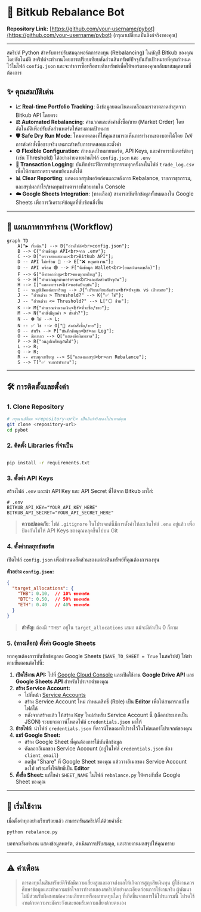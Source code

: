 # 🤖 Bitkub Rebalance Bot

**Repository Link:** [https://github.com/your-username/pybot](https://github.com/your-username/pybot) (กรุณาเปลี่ยนเป็นลิงก์จริงของคุณ)

---

สคริปต์ Python สำหรับการปรับสมดุลพอร์ตการลงทุน (Rebalancing) ในบัญชี Bitkub ของคุณโดยอัตโนมัติ สคริปต์จะทำงานโดยการเปรียบเทียบสัดส่วนสินทรัพย์ปัจจุบันกับเป้าหมายที่คุณกำหนดไว้ในไฟล์ `config.json` และจะทำการซื้อหรือขายสินทรัพย์เพื่อให้พอร์ตของคุณกลับมาสมดุลตามที่ต้องการ

## ✨ คุณสมบัติเด่น

- **📈 Real-time Portfolio Tracking**: ดึงข้อมูลยอดเงินคงเหลือและราคาตลาดล่าสุดจาก Bitkub API โดยตรง
- **⚖️ Automated Rebalancing**: คำนวณและส่งคำสั่งซื้อ/ขาย (Market Order) โดยอัตโนมัติเพื่อปรับสัดส่วนพอร์ตให้ตรงตามเป้าหมาย
- **🛡️ Safe Dry Run Mode**: โหมดทดลองที่ให้คุณสามารถเห็นการทำงานของบอทได้โดย *ไม่มี* การส่งคำสั่งซื้อขายจริง เหมาะสำหรับการทดสอบและตั้งค่า
- **⚙️ Flexible Configuration**: กำหนดเป้าหมายพอร์ต, API Keys, และค่าพารามิเตอร์ต่างๆ (เช่น Threshold) ได้อย่างง่ายดายผ่านไฟล์ `config.json` และ `.env`
- **📝 Transaction Logging**: บันทึกประวัติการทำธุรกรรมทุกครั้งลงในไฟล์ `trade_log.csv` เพื่อให้สามารถตรวจสอบย้อนหลังได้
- **📊 Clear Reporting**: แสดงผลสรุปพอร์ตก่อนและหลังการ Rebalance, รายการธุรกรรม, และสรุปผลกำไร/ขาดทุนผ่านตารางที่สวยงามใน Console
- **☁️ Google Sheets Integration**: (ทางเลือก) สามารถบันทึกข้อมูลทั้งหมดลงใน Google Sheets เพื่อการวิเคราะห์ข้อมูลที่ซับซ้อนยิ่งขึ้น

---

## 🌊 แผนภาพการทำงาน (Workflow)

```mermaid
graph TD
    A["▶️ เริ่มต้น"] --> B{"อ่านไฟล์<br>config.json"};
    B --> C{"อ่านข้อมูล API<br>จาก .env"};
    C --> D["ตรวจสอบสถานะ<br>Bitkub API"];
    D -- API ไม่พร้อม 🔴 --> E["❌ หยุดทำงาน"];
    D -- API พร้อม 🟢 --> F["ดึงข้อมูล Wallet<br>(ยอดเงินคงเหลือ)"];
    F --> G["ดึงราคาล่าสุด<br>ของทุกเหรียญ"];
    G --> H["คำนวณมูลค่าพอร์ตรวม<br>และสัดส่วนปัจจุบัน"];
    H --> I["แสดงตาราง<br>พอร์ตปัจจุบัน"];
    I -- วนลูปเช็คแต่ละเหรียญ --> J{"เปรียบเทียบสัดส่วน<br>ปัจจุบัน vs เป้าหมาย"};
    J -- "ส่วนต่าง > Threshold?" --> K{"✅ ใช่"};
    J -- "ส่วนต่าง <= Threshold?" --> L["⚪ ข้าม"];
    K --> M{"คำนวณจำนวนเงิน<br>ที่จะซื้อ/ขาย"};
    M --> N{"คำสั่งมีมูลค่า > ขั้นต่ำ?"};
    N -- ⛔ ไม่ --> L;
    N -- ✅ ใช่ --> O["💸 ส่งคำสั่งซื้อ/ขาย"];
    O -- สำเร็จ --> P["บันทึกข้อมูล<br>ลง Log"];
    O -- ล้มเหลว --> Q["แสดงข้อผิดพลาด"];
    P --> R{"วนลูปเหรียญถัดไป"};
    L --> R;
    Q --> R;
    R -- ครบทุกเหรียญ --> S["แสดงผลสรุป<br>การ Rebalance"];
    S --> T["✅ จบการทำงาน"];
```

---

## 🛠️ การติดตั้งและตั้งค่า

### 1. Clone Repository

```bash
# กรุณาเปลี่ยน <repository-url> เป็นลิงก์จริงของโปรเจกต์คุณ
git clone <repository-url>
cd pybot
```

### 2. ติดตั้ง Libraries ที่จำเป็น

```bash

pip install -r requirements.txt
```

### 3. ตั้งค่า API Keys

สร้างไฟล์ `.env` และนำ API Key และ API Secret ที่ได้จาก Bitkub มาใส่:

```env
# .env
BITKUB_API_KEY="YOUR_API_KEY_HERE"
BITKUB_API_SECRET="YOUR_API_SECRET_HERE"
```

> **ความปลอดภัย**: ไฟล์ `.gitignore` ในโปรเจกต์นี้มีการตั้งค่าให้ละเว้นไฟล์ `.env` อยู่แล้ว เพื่อป้องกันไม่ให้ API Keys ของคุณหลุดขึ้นไปบน Git

### 4. ตั้งค่ากลยุทธ์พอร์ต

เปิดไฟล์ `config.json` เพื่อกำหนดสัดส่วนของแต่ละสินทรัพย์ที่คุณต้องการลงทุน

**ตัวอย่าง `config.json`:**
```json
{
  "target_allocations": {
    "THB": 0.10,  // 10% ของพอร์ต
    "BTC": 0.50,  // 50% ของพอร์ต
    "ETH": 0.40   // 40% ของพอร์ต
  }
}
```
> **สำคัญ:** ต้องมี `"THB"` อยู่ใน `target_allocations` เสมอ แม้จะมีค่าเป็น 0 ก็ตาม

### 5. (ทางเลือก) ตั้งค่า Google Sheets

หากคุณต้องการบันทึกข้อมูลลง Google Sheets (`SAVE_TO_SHEET = True` ในสคริปต์) ให้ทำตามขั้นตอนต่อไปนี้:

1.  **เปิดใช้งาน API:** ไปที่ [Google Cloud Console](https://console.cloud.google.com/) และเปิดใช้งาน **Google Drive API** และ **Google Sheets API** สำหรับโปรเจกต์ของคุณ
2.  **สร้าง Service Account:**
    - ไปที่หน้า [Service Accounts](https://console.cloud.google.com/iam-admin/serviceaccounts)
    - สร้าง Service Account ใหม่ กำหนดสิทธิ์ (Role) เป็น **Editor** เพื่อให้สามารถแก้ไขไฟล์ได้
    - หลังจากสร้างแล้ว ให้สร้าง Key ใหม่สำหรับ Service Account นี้ (เลือกประเภทเป็น JSON) ระบบจะดาวน์โหลดไฟล์ `credentials.json` มาให้
3.  **ย้ายไฟล์:** นำไฟล์ `credentials.json` ที่ดาวน์โหลดมาไปวางไว้ในโฟลเดอร์โปรเจกต์ของคุณ
4.  **แชร์ Google Sheet:**
    - สร้าง Google Sheet ที่คุณต้องการใช้บันทึกข้อมูล
    - คัดลอกอีเมลของ Service Account (อยู่ในไฟล์ `credentials.json` ช่อง `client_email`)
    - กดปุ่ม "Share" ที่ Google Sheet ของคุณ แล้ววางอีเมลของ Service Account ลงไป พร้อมทั้งให้สิทธิ์เป็น **Editor**
5.  **ตั้งชื่อ Sheet:** แก้ไขค่า `SHEET_NAME` ในไฟล์ `rebalance.py` ให้ตรงกับชื่อ Google Sheet ของคุณ

---

## 🚀 เริ่มใช้งาน

เมื่อตั้งค่าทุกอย่างเรียบร้อยแล้ว สามารถรันสคริปต์ได้ด้วยคำสั่ง:

```bash
python rebalance.py
```

บอทจะเริ่มทำงาน แสดงข้อมูลพอร์ต, ดำเนินการปรับสมดุล, และรายงานผลสรุปให้คุณทราบ

---

## ⚠️ คำเตือน

> การลงทุนในสินทรัพย์ดิจิทัลมีความเสี่ยงสูงและอาจส่งผลให้เกิดการสูญเสียเงินทุน ผู้ใช้งานควรศึกษาข้อมูลและทำความเข้าใจการทำงานของสคริปต์อย่างละเอียดก่อนการใช้งานจริง ผู้พัฒนาไม่มีส่วนรับผิดชอบต่อความเสียหายหรือผลขาดทุนใดๆ ที่เกิดขึ้นจากการใช้โปรแกรมนี้ โปรดใช้งานด้วยความระมัดระวังและยอมรับความเสี่ยงด้วยตนเอง
